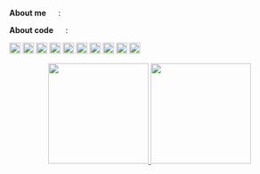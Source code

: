 **About me** <img height="14em" width="14em" src="https://super.so/icon/light/coffee.svg"> :


**About code** <img height="14em" width="14em" src="https://super.so/icon/light/git-merge.svg"> :

<code><img height="20" alt="typescript" src="https://cdn.icon-icons.com/icons2/2415/PNG/512/typescript_original_logo_icon_146317.png"></code>
<code><img height="20" alt="javascript" src="https://cdn.icon-icons.com/icons2/2415/PNG/512/javascript_original_logo_icon_146455.png"></code>
<code><img height="20" alt="python" src="https://cdn.icon-icons.com/icons2/1508/PNG/512/python_104451.png"></code>
<code><img height="20" alt="django" src="https://cdn.icon-icons.com/icons2/2107/PNG/512/file_type_django_icon_130645.png"></code>
<code><img height="20" alt="reactjs" src="https://cdn.icon-icons.com/icons2/2415/PNG/512/react_original_logo_icon_146374.png"></code>
<code><img height="20" alt="jestjs" src="https://cdn.icon-icons.com/icons2/2107/PNG/512/file_type_jest_snapshot_icon_130513.png"></code>
<code><img height="20" alt="nodejs" src="https://cdn.icon-icons.com/icons2/2107/PNG/512/file_type_node_icon_130301.png"></code>
<code><img height="20" alt="graphql" src="https://cdn.icon-icons.com/icons2/3053/PNG/512/graphql_playground_macos_bigsur_icon_190105.png"></code>
<code><img height="20" alt="nestjs" src="https://cdn.icon-icons.com/icons2/2107/PNG/512/file_type_nestjs_icon_130355.png"></code>
<code><img height="20" alt="docker" src="https://cdn.icon-icons.com/icons2/2699/PNG/512/docker_tile_logo_icon_168248.png"></code>

<div align="center">
  <a href="https://github.com/salesof7">
  <img 
    height="180em" 
    src="https://github-readme-stats.vercel.app/api?username=salesof7&theme=ayu-mirage&title_color=02665C&ring_color=264773&show_icons=true&icon_color=6FA6A6&text_color=E0E0E0&count_private=true"
  >
  <img 
    height="180em" 
    src="https://github-readme-stats.vercel.app/api/top-langs/?username=salesof7&layout=compact&theme=ayu-mirage&title_color=E0E0E0&text_color=6FA6A6&langs_count=6"
  >
</div>
  
  

<!-- https://icon-icons.com/pt/ -->
<!-- https://super.so/icons-light   -->
